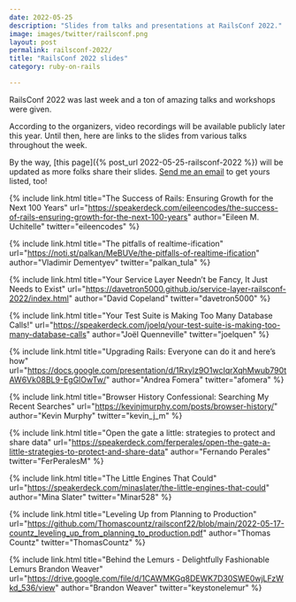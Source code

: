 ```yaml
---
date: 2022-05-25
description: "Slides from talks and presentations at RailsConf 2022."
image: images/twitter/railsconf.png
layout: post
permalink: railsconf-2022/
title: "RailsConf 2022 slides"
category: ruby-on-rails

---
```


RailsConf 2022 was last week and a ton of amazing talks and workshops were given.

According to the organizers, video recordings will be available publicly later this year. Until then, here are links to the slides from various talks throughout the week.

By the way, [this page]({% post_url 2022-05-25-railsconf-2022 %}) will be updated as more folks share their slides. [Send me an email](mailto:joe@masilotti.com) to get yours listed, too!

{% include link.html
  title="The Success of Rails: Ensuring Growth for the Next 100 Years"
  url="https://speakerdeck.com/eileencodes/the-success-of-rails-ensuring-growth-for-the-next-100-years"
  author="Eileen M. Uchitelle"
  twitter="eileencodes"
%}

{% include link.html
  title="The pitfalls of realtime-ification"
  url="https://noti.st/palkan/MeBUVe/the-pitfalls-of-realtime-ification"
  author="Vladimir Dementyev"
  twitter="palkan_tula"
%}

{% include link.html
  title="Your Service Layer Needn’t be Fancy, It Just Needs to Exist"
  url="https://davetron5000.github.io/service-layer-railsconf-2022/index.html"
  author="David Copeland"
  twitter="davetron5000"
%}

{% include link.html
  title="Your Test Suite is Making Too Many Database Calls!"
  url="https://speakerdeck.com/joelq/your-test-suite-is-making-too-many-database-calls"
  author="Joël Quenneville"
  twitter="joelquen"
%}

{% include link.html
  title="Upgrading Rails: Everyone can do it and here’s how"
  url="https://docs.google.com/presentation/d/1Rxylz9O1wcIqrXqhMwub790tAW6Vk08BL9-EgGlOwTw/"
  author="Andrea Fomera"
  twitter="afomera"
%}

{% include link.html
  title="Browser History Confessional: Searching My Recent Searches"
  url="https://kevinjmurphy.com/posts/browser-history/"
  author="Kevin Murphy"
  twitter="kevin_j_m"
%}

{% include link.html
  title="Open the gate a little: strategies to protect and share data"
  url="https://speakerdeck.com/ferperales/open-the-gate-a-little-strategies-to-protect-and-share-data"
  author="Fernando Perales"
  twitter="FerPeralesM"
%}

{% include link.html
  title="The Little Engines That Could"
  url="https://speakerdeck.com/minaslater/the-little-engines-that-could"
  author="Mina Slater"
  twitter="Minar528"
%}

{% include link.html
  title="Leveling Up from Planning to Production"
  url="https://github.com/Thomascountz/railsconf22/blob/main/2022-05-17-countz_leveling_up_from_planning_to_production.pdf"
  author="Thomas Countz"
  twitter="ThomasCountz"
%}

{% include link.html
  title="Behind the Lemurs - Delightfully Fashionable Lemurs Brandon Weaver"
  url="https://drive.google.com/file/d/1CAWMKGq8DEWK7D30SWE0wjLFzWkd_536/view"
  author="Brandon Weaver"
  twitter="keystonelemur"
%}
